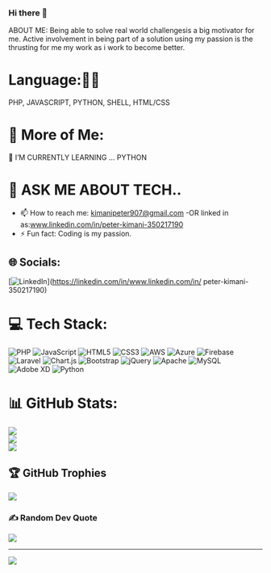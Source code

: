 ### Hi there 👋

<!--
**pishkim/pishkim** is a ✨ _special_ ✨ repository because its `README.md` (this file) appears on your GitHub profile.
-->
ABOUT ME:
Being able to solve real world challengesis a big motivator for me. Active involvement in being part of a solution using my passion is the thrusting for me my work as i work to become better.

# Language:📖📕
PHP,
JAVASCRIPT,
PYTHON,
SHELL,
HTML/CSS

# 💫 More of Me:
🌱 I’M CURRENTLY LEARNING ...
PYTHON

# 💬 ASK ME ABOUT TECH..
- 📫 How to reach me: kimanipeter907@gmail.com
-OR linked in as:www.linkedin.com/in/peter-kimani-350217190
- ⚡ Fun fact: Coding is my passion.

## 🌐 Socials:
[![LinkedIn](https://img.shields.io/badge/LinkedIn-%230077B5.svg?logo=linkedin&logoColor=white)](https://linkedin.com/in/www.linkedin.com/in/  peter-kimani-350217190) 

# 💻 Tech Stack:
![PHP](https://img.shields.io/badge/php-%23777BB4.svg?style=plastic&logo=php&logoColor=white) ![JavaScript](https://img.shields.io/badge/javascript-%23323330.svg?style=plastic&logo=javascript&logoColor=%23F7DF1E) ![HTML5](https://img.shields.io/badge/html5-%23E34F26.svg?style=plastic&logo=html5&logoColor=white) ![CSS3](https://img.shields.io/badge/css3-%231572B6.svg?style=plastic&logo=css3&logoColor=white) ![AWS](https://img.shields.io/badge/AWS-%23FF9900.svg?style=plastic&logo=amazon-aws&logoColor=white) ![Azure](https://img.shields.io/badge/azure-%230072C6.svg?style=plastic&logo=azure-devops&logoColor=white) ![Firebase](https://img.shields.io/badge/firebase-%23039BE5.svg?style=plastic&logo=firebase) ![Laravel](https://img.shields.io/badge/laravel-%23FF2D20.svg?style=plastic&logo=laravel&logoColor=white) ![Chart.js](https://img.shields.io/badge/chart.js-F5788D.svg?style=plastic&logo=chart.js&logoColor=white) ![Bootstrap](https://img.shields.io/badge/bootstrap-%23563D7C.svg?style=plastic&logo=bootstrap&logoColor=white) ![jQuery](https://img.shields.io/badge/jquery-%230769AD.svg?style=plastic&logo=jquery&logoColor=white) ![Apache](https://img.shields.io/badge/apache-%23D42029.svg?style=plastic&logo=apache&logoColor=white) ![MySQL](https://img.shields.io/badge/mysql-%2300f.svg?style=plastic&logo=mysql&logoColor=white) ![Adobe XD](https://img.shields.io/badge/Adobe%20XD-470137?style=plastic&logo=Adobe%20XD&logoColor=#FF61F6) ![Python](https://img.shields.io/badge/python-3670A0?style=plastic&logo=python&logoColor=ffdd54)
# 📊 GitHub Stats:
![](https://github-readme-stats.vercel.app/api?username=pishkim&theme=dark&hide_border=false&include_all_commits=true&count_private=true)<br/>
![](https://github-readme-streak-stats.herokuapp.com/?user=pishkim&theme=dark&hide_border=false)<br/>
![](https://github-readme-stats.vercel.app/api/top-langs/?username=pishkim&theme=dark&hide_border=false&include_all_commits=true&count_private=true&layout=compact)

## 🏆 GitHub Trophies
![](https://github-profile-trophy.vercel.app/?username=pishkim&theme=radical&no-frame=false&no-bg=true&margin-w=4)

### ✍️ Random Dev Quote
![](https://quotes-github-readme.vercel.app/api?type=horizontal&theme=radical)

---
[![](https://visitcount.itsvg.in/api?id=pishkim&icon=0&color=0)](https://visitcount.itsvg.in)

